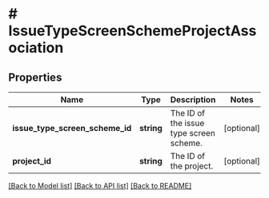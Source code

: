 # # IssueTypeScreenSchemeProjectAssociation

## Properties

Name | Type | Description | Notes
------------ | ------------- | ------------- | -------------
**issue_type_screen_scheme_id** | **string** | The ID of the issue type screen scheme. | [optional]
**project_id** | **string** | The ID of the project. | [optional]

[[Back to Model list]](../../README.md#models) [[Back to API list]](../../README.md#endpoints) [[Back to README]](../../README.md)
